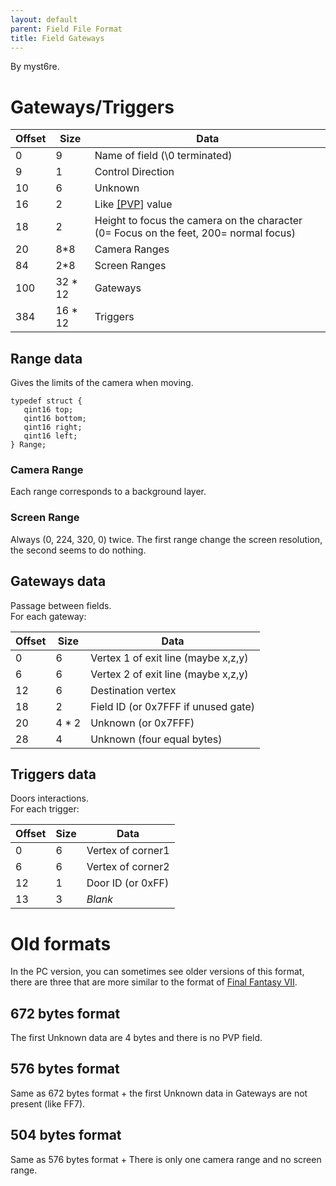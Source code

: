 ```yaml
---
layout: default
parent: Field File Format
title: Field Gateways
---
```


By myst6re.

# Gateways/Triggers

| Offset | Size     | Data                                                                                  |
|--------|----------|---------------------------------------------------------------------------------------|
| 0      | 9        | Name of field (\\0 terminated)                                                        |
| 9      | 1        | Control Direction                                                                     |
| 10     | 6        | Unknown                                                                               |
| 16     | 2        | Like [\[PVP](FileFormat_PVP)\] value                                   |
| 18     | 2        | Height to focus the camera on the character (0= Focus on the feet, 200= normal focus) |
| 20     | 8\*8     | Camera Ranges                                                                         |
| 84     | 2\*8     | Screen Ranges                                                                         |
| 100    | 32 \* 12 | Gateways                                                                              |
| 384    | 16 \* 12 | Triggers                                                                              |

## Range data

Gives the limits of the camera when moving.

`typedef struct {`  
`   qint16 top;`  
`   qint16 bottom;`  
`   qint16 right;`  
`   qint16 left;`  
`} Range;`

### Camera Range

Each range corresponds to a background layer.

### Screen Range

Always (0, 224, 320, 0) twice. The first range change the screen resolution, the second seems to do nothing.

## Gateways data

Passage between fields.  
For each gateway:

| Offset | Size   | Data                                |
|--------|--------|-------------------------------------|
| 0      | 6      | Vertex 1 of exit line (maybe x,z,y) |
| 6      | 6      | Vertex 2 of exit line (maybe x,z,y) |
| 12     | 6      | Destination vertex                  |
| 18     | 2      | Field ID (or 0x7FFF if unused gate) |
| 20     | 4 \* 2 | Unknown (or 0x7FFF)                 |
| 28     | 4      | Unknown (four equal bytes)          |

## Triggers data

Doors interactions.  
For each trigger:

| Offset | Size | Data              |
|--------|------|-------------------|
| 0      | 6    | Vertex of corner1 |
| 6      | 6    | Vertex of corner2 |
| 12     | 1    | Door ID (or 0xFF) |
| 13     | 3    | *Blank*           |

# Old formats

In the PC version, you can sometimes see older versions of this format, there are three that are more similar to the format of [Final Fantasy VII](../FF7/Field/Triggers).

## 672 bytes format

The first Unknown data are 4 bytes and there is no PVP field.

## 576 bytes format

Same as 672 bytes format + the first Unknown data in Gateways are not present (like FF7).

## 504 bytes format

Same as 576 bytes format + There is only one camera range and no screen range.
